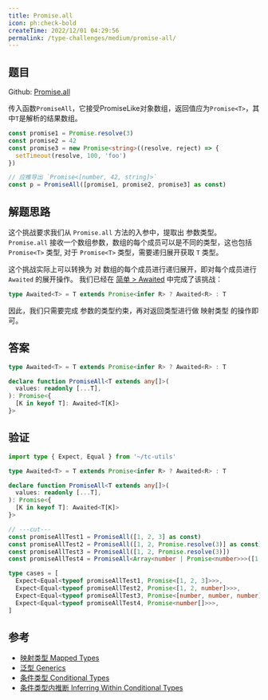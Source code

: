 ```yaml
---
title: Promise.all
icon: ph:check-bold
createTime: 2022/12/01 04:29:56
permalink: /type-challenges/medium/promise-all/
---
```


## 题目

Github: [Promise.all](https://github.com/type-challenges/type-challenges/blob/main/questions/00020-medium-promise-all/)

传入函数`PromiseAll`，它接受PromiseLike对象数组，返回值应为`Promise<T>`，其中`T`是解析的结果数组。

```ts
const promise1 = Promise.resolve(3)
const promise2 = 42
const promise3 = new Promise<string>((resolve, reject) => {
  setTimeout(resolve, 100, 'foo')
})

// 应推导出 `Promise<[number, 42, string]>`
const p = PromiseAll([promise1, promise2, promise3] as const)
```

## 解题思路

这个挑战要求我们从 `Promise.all` 方法的入参中，提取出 参数类型。
`Promise.all` 接收一个数组参数，数组的每个成员可以是不同的类型，这也包括 `Promise<T>` 类型,
对于 `Promise<T>` 类型，需要递归展开获取 `T` 类型。

这个挑战实际上可以转换为 对 数组的每个成员进行递归展开，即对每个成员进行 `Awaited` 的展开操作。
我们已经在 [简单 > Awaited](../简单/189.awaited.md) 中完成了该挑战：

```ts
type Awaited<T> = T extends Promise<infer R> ? Awaited<R> : T
```

因此，我们只需要完成 参数的类型约束，再对返回类型进行做 映射类型 的操作即可。

## 答案

```ts
type Awaited<T> = T extends Promise<infer R> ? Awaited<R> : T

declare function PromiseAll<T extends any[]>(
  values: readonly [...T],
): Promise<{
  [K in keyof T]: Awaited<T[K]>
}>
```

## 验证

```ts twoslash
import type { Expect, Equal } from '~/tc-utils'

type Awaited<T> = T extends Promise<infer R> ? Awaited<R> : T

declare function PromiseAll<T extends any[]>(
  values: readonly [...T],
): Promise<{
  [K in keyof T]: Awaited<T[K]>
}>

// ---cut---
const promiseAllTest1 = PromiseAll([1, 2, 3] as const)
const promiseAllTest2 = PromiseAll([1, 2, Promise.resolve(3)] as const)
const promiseAllTest3 = PromiseAll([1, 2, Promise.resolve(3)])
const promiseAllTest4 = PromiseAll<Array<number | Promise<number>>>([1, 2, 3])

type cases = [
  Expect<Equal<typeof promiseAllTest1, Promise<[1, 2, 3]>>>,
  Expect<Equal<typeof promiseAllTest2, Promise<[1, 2, number]>>>,
  Expect<Equal<typeof promiseAllTest3, Promise<[number, number, number]>>>,
  Expect<Equal<typeof promiseAllTest4, Promise<number[]>>>,
]
```

## 参考

- [映射类型 Mapped Types](https://www.typescriptlang.org/docs/handbook/2/mapped-types.html)
- [泛型 Generics](https://www.typescriptlang.org/docs/handbook/2/generics.html)
- [条件类型 Conditional Types](https://www.typescriptlang.org/docs/handbook/2/conditional-types.html)
- [条件类型内推断 Inferring Within Conditional Types](https://www.typescriptlang.org/docs/handbook/2/conditional-types.html#inferring-within-conditional-types)
